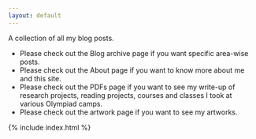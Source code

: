 ```yaml
---
layout: default
---
```

A collection of all my blog posts. 
- Please check out the Blog archive page if you want specific area-wise posts.
- Please check out the About page if you want to know more about me and this site.
- Please check out the PDFs page if you want to see my write-up of research projects, reading projects, courses and classes I took at various Olympiad camps.
- Please check out the artwork page if you want to see my artworks.

{% include index.html %}

